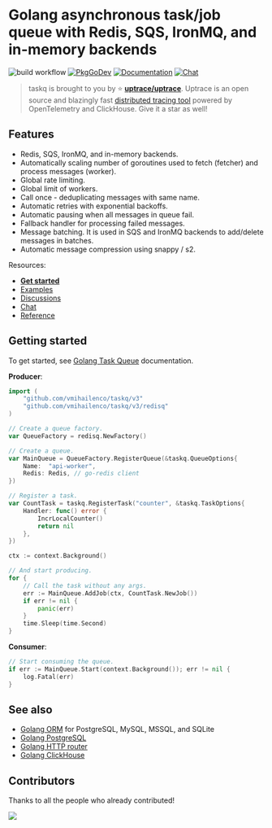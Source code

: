 # Golang asynchronous task/job queue with Redis, SQS, IronMQ, and in-memory backends

![build workflow](https://github.com/vmihailenco/taskq/actions/workflows/build.yml/badge.svg)
[![PkgGoDev](https://pkg.go.dev/badge/github.com/vmihailenco/taskq/v3)](https://pkg.go.dev/github.com/vmihailenco/taskq/v3)
[![Documentation](https://img.shields.io/badge/bun-documentation-informational)](https://taskq.uptrace.dev/)
[![Chat](https://discordapp.com/api/guilds/752070105847955518/widget.png)](https://discord.gg/rWtp5Aj)

> taskq is brought to you by :star: [**uptrace/uptrace**](https://github.com/uptrace/uptrace).
> Uptrace is an open source and blazingly fast
> [distributed tracing tool](https://get.uptrace.dev/compare/distributed-tracing-tools.html) powered
> by OpenTelemetry and ClickHouse. Give it a star as well!

## Features

- Redis, SQS, IronMQ, and in-memory backends.
- Automatically scaling number of goroutines used to fetch (fetcher) and process messages (worker).
- Global rate limiting.
- Global limit of workers.
- Call once - deduplicating messages with same name.
- Automatic retries with exponential backoffs.
- Automatic pausing when all messages in queue fail.
- Fallback handler for processing failed messages.
- Message batching. It is used in SQS and IronMQ backends to add/delete messages in batches.
- Automatic message compression using snappy / s2.

Resources:

- [**Get started**](https://taskq.uptrace.dev/guide/golang-task-queue.html)
- [Examples](https://github.com/vmihailenco/taskq/tree/v3/example)
- [Discussions](https://github.com/uptrace/bun/discussions)
- [Chat](https://discord.gg/rWtp5Aj)
- [Reference](https://pkg.go.dev/github.com/vmihailenco/taskq/v3)

## Getting started

To get started, see [Golang Task Queue](https://taskq.uptrace.dev/) documentation.

**Producer**:

```go
import (
    "github.com/vmihailenco/taskq/v3"
    "github.com/vmihailenco/taskq/v3/redisq"
)

// Create a queue factory.
var QueueFactory = redisq.NewFactory()

// Create a queue.
var MainQueue = QueueFactory.RegisterQueue(&taskq.QueueOptions{
    Name:  "api-worker",
    Redis: Redis, // go-redis client
})

// Register a task.
var CountTask = taskq.RegisterTask("counter", &taskq.TaskOptions{
    Handler: func() error {
        IncrLocalCounter()
        return nil
    },
})

ctx := context.Background()

// And start producing.
for {
	// Call the task without any args.
	err := MainQueue.AddJob(ctx, CountTask.NewJob())
	if err != nil {
		panic(err)
	}
	time.Sleep(time.Second)
}
```

**Consumer**:

```go
// Start consuming the queue.
if err := MainQueue.Start(context.Background()); err != nil {
    log.Fatal(err)
}
```

## See also

- [Golang ORM](https://github.com/uptrace/bun) for PostgreSQL, MySQL, MSSQL, and SQLite
- [Golang PostgreSQL](https://bun.uptrace.dev/postgres/)
- [Golang HTTP router](https://github.com/uptrace/bunrouter)
- [Golang ClickHouse](https://github.com/uptrace/go-clickhouse)

## Contributors

Thanks to all the people who already contributed!

<a href="https://github.com/vmihailenco/taskq/graphs/contributors">
  <img src="https://contributors-img.web.app/image?repo=vmihailenco/taskq" />
</a>

